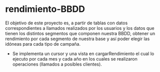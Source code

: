 # rendimiento-BBDD

El objetivo de este proyecto es, a partir de tablas con datos correspondientes a llamados realizados por los usuarios y los datos que tienen los distintos segmentos que componen nuestra BBDD, obtener un rendimiento por cada segmento de nuestra base y así poder elegir las idóneas para cada tipo de campaña.

- Se implementa un cursor y una vista en cargarRendimiento el cual lo ejecuto por cada mes y cada año en los cuales se realizaron operaciones (llamados a posibles clientes).